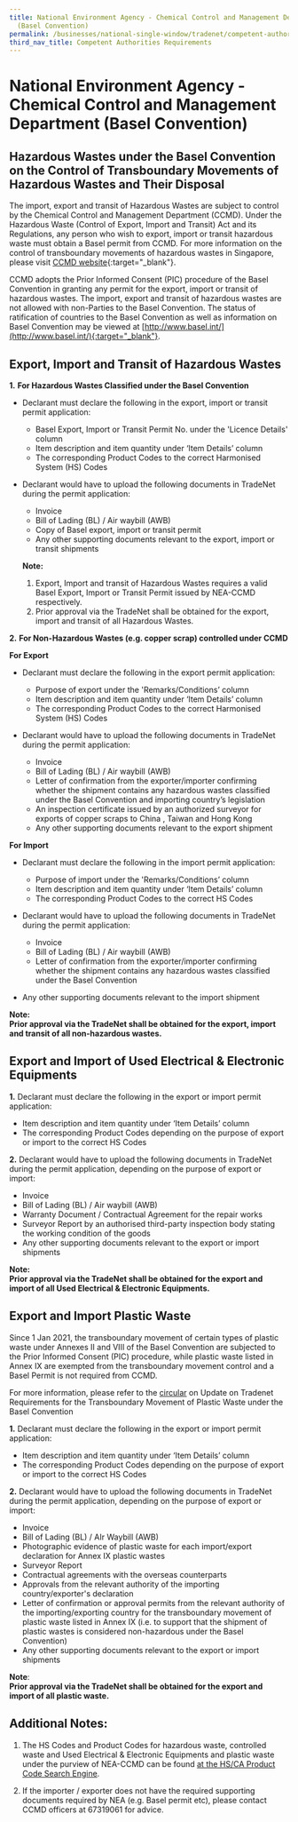 ```yaml
---
title: National Environment Agency - Chemical Control and Management Department
  (Basel Convention)
permalink: /businesses/national-single-window/tradenet/competent-authorities-requirements/Basel-convention/
third_nav_title: Competent Authorities Requirements
---
```

# National Environment Agency - Chemical Control and Management Department (Basel Convention)

## Hazardous Wastes under the Basel Convention on the Control of Transboundary Movements of Hazardous Wastes and Their Disposal

The import, export and transit of Hazardous Wastes are subject to control by the Chemical Control and Management Department (CCMD). Under the Hazardous Waste (Control of Export, Import and Transit) Act and its Regulations, any person who wish to export, import or transit hazardous waste must obtain a Basel permit from CCMD. For more information on the control of transboundary movements of hazardous wastes in Singapore, please visit [CCMD website](https://www.nea.gov.sg/corporate-functions/resources/legislation-international-law/multilateral-environmental-agreements/chemical-safety/basel-convention){:target="_blank"}.

CCMD adopts the Prior Informed Consent (PIC) procedure of the Basel Convention in granting any permit for the export, import or transit of hazardous wastes. The import, export and transit of hazardous wastes are not allowed with non-Parties to the Basel Convention. The status of ratification of countries to the Basel Convention as well as information on Basel Convention may be viewed at  [http://www.basel.int/](http://www.basel.int/){:target="_blank"}.

## Export, Import and Transit of Hazardous Wastes

**1.**  **For Hazardous Wastes Classified under the Basel Convention**
    
- Declarant must declare the following in the export, import or transit permit application:
    
    -  Basel Export, Import or Transit Permit No. under the 'Licence Details' column
    -  Item description and item quantity under ‘Item Details’ column
    - The corresponding Product Codes to the correct Harmonised System (HS) Codes
- Declarant would have to upload the following documents in TradeNet during the permit application:
    
     -  Invoice
     -  Bill of Lading (BL) / Air waybill (AWB)
     -  Copy of Basel export, import or transit permit
     -  Any other supporting documents relevant to the export, import or transit shipments
    
    **Note:** <br>
    1. Export, Import and transit of Hazardous Wastes requires a valid Basel Export, Import or Transit Permit issued by NEA-CCMD respectively. <br>
    2. Prior approval via the TradeNet shall be obtained for the export, import and transit of all Hazardous Wastes.
    
**2.**  **For Non-Hazardous Wastes (e.g. copper scrap) controlled under CCMD**

**For Export**

- Declarant must declare the following in the export permit application:

   - Purpose of export under the 'Remarks/Conditions’ column
   - Item description and item quantity under ‘Item Details’ column
   - The corresponding Product Codes to the correct Harmonised System (HS) Codes

- Declarant would have to upload the following documents in TradeNet during the permit application:

   - Invoice
   - Bill of Lading (BL) / Air waybill (AWB)
   - Letter of confirmation from the exporter/importer confirming whether the shipment contains any hazardous wastes classified under the Basel Convention and importing country’s legislation
   - An inspection certificate issued by an authorized surveyor for exports of copper scraps to China , Taiwan and Hong Kong
   - Any other supporting documents relevant to the export shipment

**For Import**

- Declarant must declare the following in the import permit application:

   - Purpose of import under the 'Remarks/Conditions’ column
   - Item description and item quantity under ‘Item Details’ column
   - The corresponding Product Codes to the correct HS Codes

- Declarant would have to upload the following documents in TradeNet during the permit application:

   - Invoice
   - Bill of Lading (BL) / Air waybill (AWB)
   - Letter of confirmation from the exporter/importer confirming whether the shipment contains any hazardous wastes classified under the Basel Convention
 
 - Any other supporting documents relevant to the import shipment

**Note:  
Prior approval via the TradeNet shall be obtained for the export, import and transit of all non-hazardous wastes.**

## Export and Import of Used Electrical &amp; Electronic Equipments

**1.**  Declarant must declare the following in the export or import permit application:<br>
- Item description and item quantity under ‘Item Details’ column
- The corresponding Product Codes depending on the purpose of export or import to the correct HS Codes

**2.**  Declarant would have to upload the following documents in TradeNet during the permit application, depending on the purpose of export or import:<br>
-  Invoice
-  Bill of Lading (BL) / Air waybill (AWB)
-  Warranty Document / Contractual Agreement for the repair works
-  Surveyor Report by an authorised third-party inspection body stating the working condition of the goods
-  Any other supporting documents relevant to the export or import shipments 

**Note:  
Prior approval via the TradeNet shall be obtained for the export and import of all Used Electrical &amp; Electronic Equipments.**

## Export and Import Plastic Waste

Since 1 Jan 2021, the transboundary movement of certain types of plastic waste under Annexes II and VIII of the Basel Convention are subjected to the Prior Informed Consent (PIC) procedure, while plastic waste listed in Annex IX are exempted from the transboundary movement control and a Basel Permit is not required from CCMD.

For more information, please refer to the [circular](https://www.nea.gov.sg/docs/default-source/our-services/pollution-control/hazardous-waste/circular-on-update-of-tradenet-requirements-for-transboundary-movement-of-plastic-waste.pdf) on Update on Tradenet Requirements for the Transboundary Movement of Plastic Waste under the Basel Convention

**1.**  Declarant must declare the following in the export or import permit application: <br>
-  Item description and item quantity under ‘Item Details’ column
-  The corresponding Product Codes depending on the purpose of export or import to the correct HS Codes


**2.**  Declarant would have to upload the following documents in TradeNet during the permit application, depending on the purpose of export or import: <br>
-  Invoice
-  Bill of Lading (BL) / AIr Waybill (AWB)
-  Photographic evidence of plastic waste for each import/export declaration for Annex IX plastic wastes
-  Surveyor Report
-  Contractual agreements with the overseas counterparts
-  Approvals from the relevant authority of the importing country/exporter's declaration
-  Letter of confirmation or approval permits from the relevant authority of the importing/exporting country for the transboundary movement of plastic waste listed in Annex IX (i.e. to support that the shipment of plastic wastes is considered non-hazardous under the Basel Convention)
-  Any other supporting documents relevant to the export or import shipments

**Note**:<br>
**Prior approval via the TradeNet shall be obtained for the export and import of all plastic waste.**

## Additional Notes:

1.  The HS Codes and Product Codes for hazardous waste, controlled waste and Used Electrical &amp; Electronic Equipments and plastic waste under the purview of NEA-CCMD can be found [at the HS/CA Product Code Search Engine](https://www.tradenet.gov.sg/tradenet/portlets/search/searchHSCA/searchInitHSCA.do).

2.  If the importer / exporter does not have the required supporting documents required by NEA (e.g. Basel permit etc), please contact CCMD officers at 67319061 for advice.